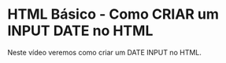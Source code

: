 # HTML Básico - Como CRIAR um INPUT DATE no HTML

Neste vídeo veremos como criar um DATE INPUT no HTML.